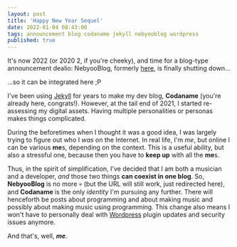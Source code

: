 ```yaml
---
layout: post
title: 'Happy New Year Sequel'
date: 2022-01-04 08:43:00
tags: announcement blog codaname jekyll nebyooblog wordpress
published: true
---
```


It's now 2022 (or 2020 2, if you're cheeky), and time for a blog-type announcement dealio: NebyooBlog, formerly [here](https://blog.nebyoolae.com), is finally shutting down...

...so it can be integrated here ;P

<!--more-->

I've been using [Jekyll](https://jekyllrb.com) for years to make my dev blog, **Codaname** (you're already here, congrats!). However, at the tail end of 2021, I started re-assessing my digital assets. Having multiple personalities or personas makes things complicated.

During the beforetimes when I thought it was a good idea, I was largely trying to figure out who I _was_ on the Internet. In real life, I'm _me_, but online I can be various **me**s, depending on the context. This is a useful ability, but also a stressful one, because then you have to **keep up** with all the **me**s.

Thus, in the spirit of simplification, I've decided that I am both a musician and a developer, _and_ those two things **can coexist in one blog**. So, **NebyooBlog** is no more :skull: (but the URL will still work, just redirected here), and **Codaname** is the only _identity_ I'm pursuing any further. There will henceforth be posts about programming and about making music and possibly about making music using programming. This change also means I won't have to personally deal with [Wordpress](https://wordpress.com) plugin updates and security issues anymore.

And that's, well, **_me_**.
